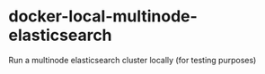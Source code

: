 # docker-local-multinode-elasticsearch
Run a multinode elasticsearch cluster locally (for testing purposes)
